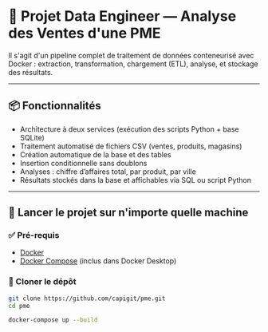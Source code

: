 # 🧪 Projet Data Engineer — Analyse des Ventes d'une PME

Il s'agit d'un pipeline complet de traitement de données conteneurisé avec Docker : extraction, transformation, chargement (ETL), analyse, et stockage des résultats.

---

## 📦 Fonctionnalités

- Architecture à deux services (exécution des scripts Python + base SQLite)
- Traitement automatisé de fichiers CSV (ventes, produits, magasins)
- Création automatique de la base et des tables
- Insertion conditionnelle sans doublons
- Analyses : chiffre d’affaires total, par produit, par ville
- Résultats stockés dans la base et affichables via SQL ou script Python

---

## 🚀 Lancer le projet sur n'importe quelle machine

### ✅ Pré-requis

- [Docker](https://www.docker.com/)
- [Docker Compose](https://docs.docker.com/compose/) (inclus dans Docker Desktop)

### 🧾 Cloner le dépôt

```bash
git clone https://github.com/capigit/pme.git
cd pme

docker-compose up --build